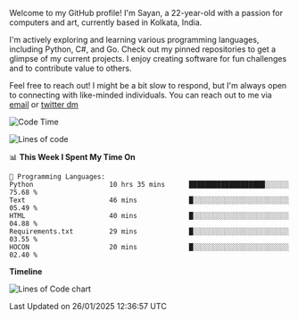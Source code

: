 Welcome to my GitHub profile! I'm Sayan, a 22-year-old with a passion for computers and art, currently based in Kolkata, India.

I'm actively exploring and learning various programming languages, including Python, C#, and Go. Check out my pinned repositories to get a glimpse of my current projects. I enjoy creating software for fun challenges and to contribute value to others.

Feel free to reach out! I might be a bit slow to respond, but I'm always open to connecting with like-minded individuals. You can reach out to me via [email](mailto:me@sayanbiswas.in) or [twitter dm](https://twitter.com/TheDankDel)

<!--START_SECTION:waka-->
![Code Time](http://img.shields.io/badge/Code%20Time-2%2C042%20hrs%2022%20mins-blue)

![Lines of code](https://img.shields.io/badge/From%20Hello%20World%20I%27ve%20Written-6.5%20million%20lines%20of%20code-blue)

📊 **This Week I Spent My Time On** 

```text
💬 Programming Languages: 
Python                   10 hrs 35 mins      ███████████████████░░░░░░   75.68 % 
Text                     46 mins             █░░░░░░░░░░░░░░░░░░░░░░░░   05.49 % 
HTML                     40 mins             █░░░░░░░░░░░░░░░░░░░░░░░░   04.88 % 
Requirements.txt         29 mins             █░░░░░░░░░░░░░░░░░░░░░░░░   03.55 % 
HOCON                    20 mins             █░░░░░░░░░░░░░░░░░░░░░░░░   02.40 % 
```

**Timeline**

![Lines of Code chart](https://raw.githubusercontent.com/Dank-del/Dank-del/main/assets/bar_graph.png)


 Last Updated on 26/01/2025 12:36:57 UTC
<!--END_SECTION:waka-->
